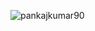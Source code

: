 <p dir="auto"><a target="_blank" rel="noopener noreferrer" href="https://camo.githubusercontent.com/a1073f5398362041a7437b5be13180291cea32565dcff0ce63134f6e33b0dee9/68747470733a2f2f6769746875622d726561646d652d73746174732e76657263656c2e6170702f6170692f746f702d6c616e67733f757365726e616d653d70616e6b616a6b756d617239302673686f775f69636f6e733d74727565266c6f63616c653d656e266c61796f75743d636f6d70616374"><img align="left" src="https://camo.githubusercontent.com/a1073f5398362041a7437b5be13180291cea32565dcff0ce63134f6e33b0dee9/68747470733a2f2f6769746875622d726561646d652d73746174732e76657263656c2e6170702f6170692f746f702d6c616e67733f757365726e616d653d70616e6b616a6b756d617239302673686f775f69636f6e733d74727565266c6f63616c653d656e266c61796f75743d636f6d70616374" alt="pankajkumar90" data-canonical-src="https://github-readme-stats.vercel.app/api/top-langs?username=pankajkumar90&amp;show_icons=true&amp;locale=en&amp;layout=compact" style="max-width: 100%;"></a></p>
